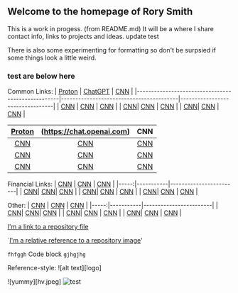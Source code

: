 ## Welcome to the homepage of Rory Smith
This is a work in progess.  (from README.md)
It will be a where I share contact info, links to projects and ideas.
update test

There is also some experimenting for formatting so don't be surpsied if some things look a little weird.


### test are below here

Common Links:
| [Proton](https://mail.proton.me/u/0/inbox)        | [ChatGPT](https://chat.openai.com)       | [CNN](https://www.cnn.com)      |
|---------------------------------------------------|-----------------------------------------|---------------------------------|
|     [CNN](https://www.cnn.com)                 | [CNN](https://www.cnn.com)                   | [CNN](https://www.cnn.com)            |
|     [CNN](https://www.cnn.com)| [CNN](https://www.cnn.com)    | [CNN](https://www.cnn.com)   |
|     [CNN](https://www.cnn.com)| [CNN](https://www.cnn.com)       | [CNN](https://www.cnn.com)  |



| [Proton](https://mail.proton.me/u/0/inbox)  |          (https://chat.openai.com)           |              CNN              |
|:-----------------------------:|:---------------------:|:-----------------------------:|
| [CNN](https://www.cnn.com)     | [CNN](https://www.cnn.com) | [CNN](https://www.cnn.com) |
| [CNN](https://www.cnn.com)     | [CNN](https://www.cnn.com) | [CNN](https://www.cnn.com) |
| [CNN](https://www.cnn.com)     | [CNN](https://www.cnn.com) | [CNN](https://www.cnn.com) |



Financial Links:
| [CNN](https://www.cnn.com)  | [CNN](https://www.cnn.com) | [CNN](https://www.cnn.com)     |
|-----:|-----------|------------------------|
|     [CNN](https://www.cnn.com)| [CNN](https://www.cnn.com)| [CNN](https://www.cnn.com)            |
|     [CNN](https://www.cnn.com)| [CNN](https://www.cnn.com)    | [CNN](https://www.cnn.com)   |
|     [CNN](https://www.cnn.com)| [CNN](https://www.cnn.com)       | [CNN](https://www.cnn.com)  |

Other:
| [CNN](https://www.cnn.com)  | [CNN](https://www.cnn.com) | [CNN](https://www.cnn.com)     |
|-----:|-----------|------------------------|
|     [CNN](https://www.cnn.com)| [CNN](https://www.cnn.com)| [CNN](https://www.cnn.com)            |
|     [CNN](https://www.cnn.com)| [CNN](https://www.cnn.com)    | [CNN](https://www.cnn.com)   |
|     [CNN](https://www.cnn.com)| [CNN](https://www.cnn.com)       | [CNN](https://www.cnn.com)  |


[I'm a link to a repository file](test.md)


`[I'm a relative reference to a repository image](hv.jpeg)'

```fhfggh```
Code block
```gjhgjhg```


Reference-style: 
![alt text][logo]
 
![yummy][hv.jpeg]
![test](https://github.com/rorycsmith/rorycsmith.github.io/blob/main/hv.jpeg)


